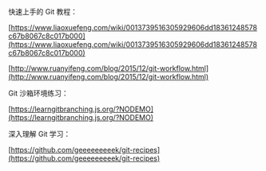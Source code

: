 快速上手的 Git 教程：

[https://www.liaoxuefeng.com/wiki/0013739516305929606dd18361248578c67b8067c8c017b000](https://www.liaoxuefeng.com/wiki/0013739516305929606dd18361248578c67b8067c8c017b000)

[http://www.ruanyifeng.com/blog/2015/12/git-workflow.html](http://www.ruanyifeng.com/blog/2015/12/git-workflow.html)

Git 沙箱环境练习：

[https://learngitbranching.js.org/?NODEMO](https://learngitbranching.js.org/?NODEMO)

深入理解 Git 学习：

[https://github.com/geeeeeeeeek/git-recipes](https://github.com/geeeeeeeeek/git-recipes)
